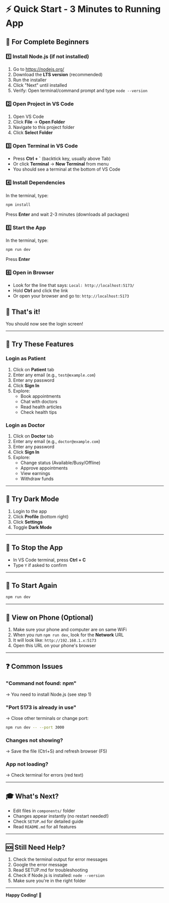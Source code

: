 # ⚡ Quick Start - 3 Minutes to Running App

## 🎯 For Complete Beginners

### 1️⃣ Install Node.js (if not installed)
1. Go to https://nodejs.org/
2. Download the **LTS version** (recommended)
3. Run the installer
4. Click "Next" until installed
5. Verify: Open terminal/command prompt and type `node --version`

### 2️⃣ Open Project in VS Code
1. Open VS Code
2. Click **File** → **Open Folder**
3. Navigate to this project folder
4. Click **Select Folder**

### 3️⃣ Open Terminal in VS Code
- Press **Ctrl + `** (backtick key, usually above Tab)
- Or click **Terminal** → **New Terminal** from menu
- You should see a terminal at the bottom of VS Code

### 4️⃣ Install Dependencies
In the terminal, type:
```bash
npm install
```
Press **Enter** and wait 2-3 minutes (downloads all packages)

### 5️⃣ Start the App
In the terminal, type:
```bash
npm run dev
```
Press **Enter**

### 6️⃣ Open in Browser
- Look for the line that says: `Local: http://localhost:5173/`
- Hold **Ctrl** and click the link
- Or open your browser and go to: `http://localhost:5173`

## 🎉 That's it!

You should now see the login screen!

---

## 🧪 Try These Features

### Login as Patient
1. Click on **Patient** tab
2. Enter any email (e.g., `test@example.com`)
3. Enter any password
4. Click **Sign In**
5. Explore:
   - Book appointments
   - Chat with doctors
   - Read health articles
   - Check health tips

### Login as Doctor
1. Click on **Doctor** tab
2. Enter any email (e.g., `doctor@example.com`)
3. Enter any password
4. Click **Sign In**
5. Explore:
   - Change status (Available/Busy/Offline)
   - Approve appointments
   - View earnings
   - Withdraw funds

---

## 🎨 Try Dark Mode
1. Login to the app
2. Click **Profile** (bottom right)
3. Click **Settings**
4. Toggle **Dark Mode**

---

## 🛑 To Stop the App
- In VS Code terminal, press **Ctrl + C**
- Type `Y` if asked to confirm

---

## 🚀 To Start Again
```bash
npm run dev
```

---

## 📱 View on Phone (Optional)

1. Make sure your phone and computer are on same WiFi
2. When you run `npm run dev`, look for the **Network** URL
3. It will look like: `http://192.168.1.x:5173`
4. Open this URL on your phone's browser

---

## ❓ Common Issues

### "Command not found: npm"
→ You need to install Node.js (see step 1)

### "Port 5173 is already in use"
→ Close other terminals or change port:
```bash
npm run dev -- --port 3000
```

### Changes not showing?
→ Save the file (Ctrl+S) and refresh browser (F5)

### App not loading?
→ Check terminal for errors (red text)

---

## 🎓 What's Next?

- Edit files in `components/` folder
- Changes appear instantly (no restart needed!)
- Check `SETUP.md` for detailed guide
- Read `README.md` for all features

---

## 🆘 Still Need Help?

1. Check the terminal output for error messages
2. Google the error message
3. Read SETUP.md for troubleshooting
4. Check if Node.js is installed: `node --version`
5. Make sure you're in the right folder

---

**Happy Coding! 🎉**
